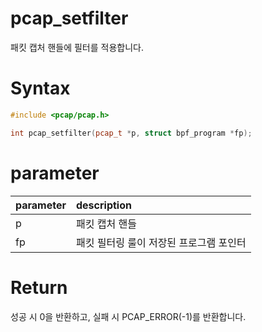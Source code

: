 # pcap_setfilter

패킷 캡처 핸들에 필터를 적용합니다.

# **Syntax**

```c++
#include <pcap/pcap.h>

int pcap_setfilter(pcap_t *p, struct bpf_program *fp);
```

# **parameter**

| parameter | description |
| :---      | :--- |
| p         | 패킷 캡처 핸들 |
| fp        | 패킷 필터링 룰이 저장된 프로그램 포인터 |

# **Return**

성공 시 0을 반환하고, 실패 시 PCAP_ERROR(-1)를 반환합니다.
